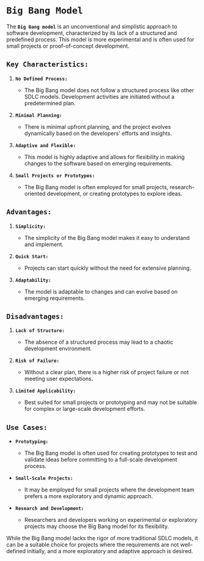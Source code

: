 # **`Big Bang Model`**

The **`Big Bang model`** is an unconventional and simplistic approach to software development, characterized by its lack of a structured and predefined process. This model is more experimental and is often used for small projects or proof-of-concept development.

## **`Key Characteristics:`**

1. **`No Defined Process:`**
   - The Big Bang model does not follow a structured process like other SDLC models. Development activities are initiated without a predetermined plan.

2. **`Minimal Planning:`**
   - There is minimal upfront planning, and the project evolves dynamically based on the developers' efforts and insights.

3. **`Adaptive and Flexible:`**
   - This model is highly adaptive and allows for flexibility in making changes to the software based on emerging requirements.

4. **`Small Projects or Prototypes:`**
   - The Big Bang model is often employed for small projects, research-oriented development, or creating prototypes to explore ideas.

## **`Advantages:`**

1. **`Simplicity:`**
   - The simplicity of the Big Bang model makes it easy to understand and implement.

2. **`Quick Start:`**
   - Projects can start quickly without the need for extensive planning.

3. **`Adaptability:`**
   - The model is adaptable to changes and can evolve based on emerging requirements.

## **`Disadvantages:`**

1. **`Lack of Structure:`**
   - The absence of a structured process may lead to a chaotic development environment.

2. **`Risk of Failure:`**
   - Without a clear plan, there is a higher risk of project failure or not meeting user expectations.

3. **`Limited Applicability:`**
   - Best suited for small projects or prototyping and may not be suitable for complex or large-scale development efforts.

## **`Use Cases:`**

- **`Prototyping:`**
  - The Big Bang model is often used for creating prototypes to test and validate ideas before committing to a full-scale development process.

- **`Small-Scale Projects:`**
  - It may be employed for small projects where the development team prefers a more exploratory and dynamic approach.

- **`Research and Development:`**
  - Researchers and developers working on experimental or exploratory projects may choose the Big Bang model for its flexibility.

While the Big Bang model lacks the rigor of more traditional SDLC models, it can be a suitable choice for projects where the requirements are not well-defined initially, and a more exploratory and adaptive approach is desired.
